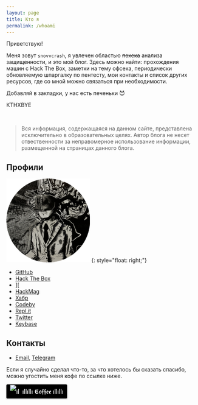 ```yaml
---
layout: page
title: Кто я
permalink: /whoami
---
```


Приветствую!

Меня зовут `snovvcrash`, я увлечен областью <strike>похека</strike> анализа защищенности, и это мой блог. Здесь можно найти: прохождения машин с Hack The Box, заметки на тему офсека, периодически обновляемую шпаргалку по пентесту, мои контакты и список других ресурсов, где со мной можно связаться при необходимости.

Добавляй в закладки, у нас есть печеньки :smiling_imp:

KTHXBYE

[//]: # (<a class="github-button" href="https://github.com/snovvcrash" data-size="large" aria-label="Follow @snovvcrash on GitHub">Follow the White Hat</a>)

<script src="https://www.hackthebox.eu/badge/51037"></script>
<br>

> Вся информация, содержащаяся на данном сайте, представлена исключительно в образовательных целях. Автор блога не несет отвественности за неправомерное использование информации, размещенной на страницах данного блога.

## Профили

![avatar.png](/assets/images/avatar.png)
{: style="float: right;"}

* [GitHub](https://github.com/snovvcrash "snovvcrash (Sam Freeside)")
* [Hack The Box](https://www.hackthebox.eu/profile/51037 "Hack The Box :: snovvcrash :: Member profile")
* [\]\[](https://xakep.ru/author/snovvcrash/ "snovvcrash, автор на «Хакер»")
* [HackMag](https://hackmag.com/author/snovvcrash/ "snovvcrash – HackMag")
* [Хабр](https://habr.com/users/snovvcrash/posts "Публикации / Профиль snovvcrash / Хабр")
* [Codeby](https://codeby.net/forum/members/snovvcrash.103302/ "snovvcrash / Форум информационной безопасности и защиты информации")
* [Repl.it](https://repl.it/@snovvcrash "Repl.it - snovvcrash")
* [Twitter](https://twitter.com/snovvcrash "Sam Freeside (@snovvcrash) / Твиттер")
* [Keybase](https://keybase.io/snovvcrash "snovvcrash (Sam Freeside) / Keybase")

## Контакты

* [Email](javascript:window.open('mailto:'+['snovvcrash','protonmail.ch'].join('@'))), [Telegram](https://t.me/snovvcrash)

Если я случайно сделал что-то, за что хотелось бы сказать спасибо, можно угостить меня кофе по ссылке ниже.

<style>.bmc-button img{width: 27px !important;margin-bottom: 1px !important;box-shadow: none !important;border: none !important;vertical-align: middle !important;}.bmc-button{line-height: 36px !important;height:37px !important;text-decoration: none !important;display:inline-flex !important;color:#ffffff !important;background-color:#000000 !important;border-radius: 3px !important;border: 1px solid transparent !important;padding: 0px 9px !important;font-size: 17px !important;letter-spacing:-0.08px !important;box-shadow: 0px 1px 2px rgba(190, 190, 190, 0.5) !important;-webkit-box-shadow: 0px 1px 2px 2px rgba(190, 190, 190, 0.5) !important;margin: 0 auto !important;font-family:'Lato', sans-serif !important;-webkit-box-sizing: border-box !important;box-sizing: border-box !important;-o-transition: 0.3s all linear !important;-webkit-transition: 0.3s all linear !important;-moz-transition: 0.3s all linear !important;-ms-transition: 0.3s all linear !important;transition: 0.3s all linear !important;}.bmc-button:hover, .bmc-button:active, .bmc-button:focus {-webkit-box-shadow: 0px 1px 2px 2px rgba(190, 190, 190, 0.5) !important;text-decoration: none !important;box-shadow: 0px 1px 2px 2px rgba(190, 190, 190, 0.5) !important;opacity: 0.85 !important;color:#ffffff !important;}</style><link href="https://fonts.googleapis.com/css?family=Lato&subset=latin,latin-ext" rel="stylesheet"><a class="bmc-button" target="_blank" href="https://www.buymeacoffee.com/snovvcrash"><img src="https://www.buymeacoffee.com/assets/img/BMC-btn-logo.svg" alt="ıllıllı 𝕮𝖔𝖋𝖋𝖊𝖊 ıllıllı"><span style="margin-left:5px">ıllıllı 𝕮𝖔𝖋𝖋𝖊𝖊 ıllıllı</span></a>
